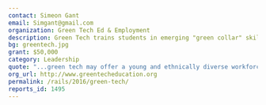 ```yaml
---
contact: Simeon Gant
email: Simgant@gmail.com
organization: Green Tech Ed & Employment
description: Green Tech trains students in emerging "green collar" skills, making them proficient in building design, construction, and engineering.
bg: greentech.jpg
grant: $50,000
category: Leadership
quote: "...green tech may offer a young and ethnically diverse workforce opportunities to participate and shape the cities growth."
org_url: http://www.greentecheducation.org
permalink: /rails/2016/green-tech/
reports_id: 1495
---
```

